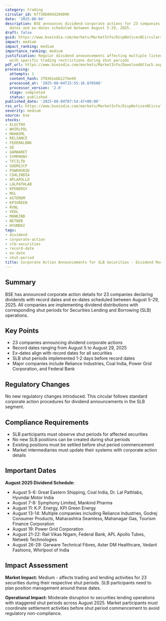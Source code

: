 ```yaml
---
category: trading
circular_id: 6f738b004d20d096
date: '2025-08-04'
description: BSE announces dividend corporate actions for 23 companies with record
  dates and ex-dates scheduled between August 5-29, 2025.
draft: false
guid: https://www.bseindia.com/markets/MarketInfo/DispNoticesNCirculars.aspx?Noticeid={BF8B13DC-E6FB-4B6C-8407-520C3BF01BF7}&noticeno=20250804-6&dt=08/04/2025&icount=6&totcount=55&flag=0
impact: medium
impact_ranking: medium
importance_ranking: medium
justification: Regular dividend announcements affecting multiple listed companies
  with specific trading restrictions during shut periods
pdf_url: https://www.bseindia.com/markets/MarketInfo/DownloadAttach.aspx?id=20250804-6&attachedId=f083c86a-3bb8-4f84-9d31-85a114dab7d4
processing:
  attempts: 1
  content_hash: 3f0361ebb2276e99
  processed_at: '2025-08-04T15:55:16.070506'
  processor_version: '2.0'
  stage: completed
  status: published
published_date: '2025-08-04T07:54:47+00:00'
rss_url: https://www.bseindia.com/markets/MarketInfo/DispNoticesNCirculars.aspx?Noticeid={BF8B13DC-E6FB-4B6C-8407-520C3BF01BF7}&noticeno=20250804-6&dt=08/04/2025&icount=6&totcount=55&flag=0
severity: medium
source: bse
stocks:
- ELECTRO
- WHIRLPOL
- MAHASML
- RELIANCE
- FEDERALBNK
- GE
- GARWARET
- SYMPHONY
- TFCILTD
- GODREJCP
- POWERGRID
- COALINDIA
- APLAPOLLO
- LALPATHLAB
- KPENERGY
- MGL
- ASTERDM
- KPIGREEN
- RVNL
- VEDL
- MANKIND
- NETWEB
- HYUNDAI
tags:
- dividend
- corporate-action
- slb-securities
- record-date
- ex-date
- shut-period
title: Corporate Action Announcements for SLB Securities - Dividend Records and Ex-dates
---
```


## Summary

BSE has announced corporate action details for 23 companies declaring dividends with record dates and ex-dates scheduled between August 5-29, 2025. All companies are implementing dividend distributions with corresponding shut periods for Securities Lending and Borrowing (SLB) operations.

## Key Points

- 23 companies announcing dividend corporate actions
- Record dates ranging from August 5 to August 29, 2025
- Ex-dates align with record dates for all securities
- SLB shut periods implemented 1-2 days before record dates
- Major companies include Reliance Industries, Coal India, Power Grid Corporation, and Federal Bank

## Regulatory Changes

No new regulatory changes introduced. This circular follows standard corporate action procedures for dividend announcements in the SLB segment.

## Compliance Requirements

- SLB participants must observe shut periods for affected securities
- No new SLB positions can be created during shut periods
- Existing positions must be settled before shut period commencement
- Market intermediaries must update their systems with corporate action details

## Important Dates

**August 2025 Dividend Schedule:**
- August 5-6: Great Eastern Shipping, Coal India, Dr. Lal Pathlabs, Hyundai Motor India
- August 7-8: Symphony Limited, Mankind Pharma
- August 11: K.P. Energy, KPI Green Energy
- August 13-14: Multiple companies including Reliance Industries, Godrej Consumer Products, Maharashtra Seamless, Mahanagar Gas, Tourism Finance Corporation
- August 19: Power Grid Corporation
- August 21-22: Rail Vikas Nigam, Federal Bank, APL Apollo Tubes, Netweb Technologies
- August 26-29: Garware Technical Fibres, Aster DM Healthcare, Vedant Fashions, Whirlpool of India

## Impact Assessment

**Market Impact:** Medium - affects trading and lending activities for 23 securities during their respective shut periods. SLB participants need to plan position management around these dates.

**Operational Impact:** Moderate disruption to securities lending operations with staggered shut periods across August 2025. Market participants must coordinate settlement activities before shut period commencement to avoid regulatory non-compliance.